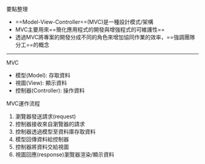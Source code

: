 要點整理
- ==Model-View-Controller==(MVC)是一種設計模式/架構
- MVC主要用來==簡化應用程式的開發與增強程式的可維護性==
- 透過MVC將專案的開發分成不同的角色來增加協同作業的效率，==強調團隊分工==的概念

---

MVC
* 模型(Model): 存取資料
* 視圖(View): 顯示資料
* 控制器(Controller): 操作資料

MVC運作流程
1. 瀏覽器發送請求(request)
2. 控制器接收來自瀏覽器的請求 
3. 控制器透過模型至資料庫存取資料
4. 模型回傳資料給控制器
5. 控制器將資料交給視圖
6. 視圖回應(response)瀏覽器渲染/顯示資料